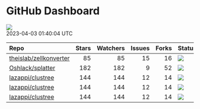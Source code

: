 GitHub Dashboard
================

![](https://github.com/lazappi/gh-dashboard/workflows/Render%20Status/badge.svg)  
2023-04-03 01:40:04 UTC

| Repo                                                                | Stars | Watchers | Issues | Forks | Status                                                                                                                                                   | Commit                                                                                                                                                    |
| :------------------------------------------------------------------ | ----: | -------: | -----: | ----: | :------------------------------------------------------------------------------------------------------------------------------------------------------- | :-------------------------------------------------------------------------------------------------------------------------------------------------------- |
| [theislab/zellkonverter](https://github.com/theislab/zellkonverter) |    85 |       85 |     15 |    16 | [![](https://github.com/theislab/zellkonverter/workflows/R-CMD-check-bioc/badge.svg)](https://github.com/theislab/zellkonverter/actions/runs/4540381753) | <a href="https://github.com/theislab/zellkonverter/commit/45944104d2a5b4a0d59c20ea631ecc0cd9ce6f9f" title="Use devel branch in GitHub actions">459441</a> |
| [Oshlack/splatter](https://github.com/Oshlack/splatter)             |   182 |      182 |      9 |    52 | [![](https://github.com/Oshlack/splatter/workflows/R-CMD-check-bioc/badge.svg)](https://github.com/Oshlack/splatter/actions/runs/4042908326)             | <a href="https://github.com/Oshlack/splatter/commit/8edc90011fdc74d5d49026a1fad30dfc98b9d699" title="Merge branch 'RELEASE_3_16'">8edc90</a>              |
| [lazappi/clustree](https://github.com/lazappi/clustree)             |   144 |      144 |     12 |    14 | [![](https://github.com/lazappi/clustree/workflows/R-CMD-check/badge.svg)](https://github.com/lazappi/clustree/actions/runs/2567418949)                  | <a href="https://github.com/lazappi/clustree/commit/cb0256d419e0bb7129bec917f1ebaeacdf0c2842" title="Merge branch 'master' into develop">cb0256</a>       |
| [lazappi/clustree](https://github.com/lazappi/clustree)             |   144 |      144 |     12 |    14 | [![](https://github.com/lazappi/clustree/workflows/pkgdown/badge.svg)](https://github.com/lazappi/clustree/actions/runs/2567418946)                      | <a href="https://github.com/lazappi/clustree/commit/cb0256d419e0bb7129bec917f1ebaeacdf0c2842" title="Merge branch 'master' into develop">cb0256</a>       |
| [lazappi/clustree](https://github.com/lazappi/clustree)             |   144 |      144 |     12 |    14 | [![](https://github.com/lazappi/clustree/workflows/test-coverage/badge.svg)](https://github.com/lazappi/clustree/actions/runs/2567418948)                | <a href="https://github.com/lazappi/clustree/commit/cb0256d419e0bb7129bec917f1ebaeacdf0c2842" title="Merge branch 'master' into develop">cb0256</a>       |
